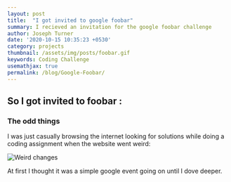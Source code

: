```yaml
---
layout: post
title:  "I got invited to google foobar"
summary: I recieved an invitation for the google foobar challenge
author: Joseph Turner
date: '2020-10-15 10:35:23 +0530'
category: projects
thumbnail: /assets/img/posts/foobar.gif
keywords: Coding Challenge
usemathjax: true
permalink: /blog/Google-Foobar/
---
```


## So I got invited to foobar :

<h3>The odd things</h3>

I was just casually browsing the internet looking for solutions while doing a coding assignment when the website went weird:

![Weird changes](/assets/foobar-search.png)

At first I thought it was a simple google event going on until I dove deeper.


